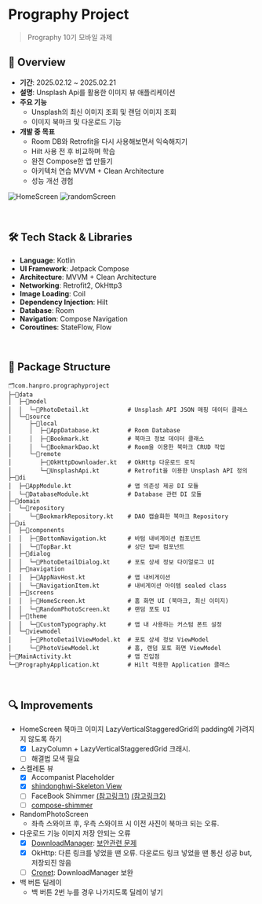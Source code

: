# Prography Project
> Prography 10기 모바일 과제

## 📝 Overview
- **기간**: 2025.02.12 ~ 2025.02.21
- **설명**: Unsplash Api를 활용한 이미지 뷰 애플리케이션
- **주요 기능**
  - Unsplash의 최신 이미지 조회 및 랜덤 이미지 조회
  - 이미지 북마크 및 다운로드 기능
- **개발 중 목표**
  - Room DB와 Retrofit을 다시 사용해보면서 익숙해지기
  - Hilt 사용 전 후 비교하며 학습
  - 완전 Compose한 앱 만들기
  - 아키텍처 연습 MVVM + Clean Architecture
  - 성능 개선 경험
 
<!-- 앱 실행 화면 넣기 -->
![HomeScreen](https://github.com/user-attachments/assets/f3b2e875-4fff-48c8-adb5-57c032e13342) ![randomScreen](https://github.com/user-attachments/assets/5a7e2498-048b-4986-85ce-83a135684145)


</br>
<!--
## 📱How To Use
1. [Unsplash developer](https://unsplash.com/developers) 회원가입 및 로그인
2. [귀하의 앱 -> New Application] 에서 access key 발급
3. 앱의 local.properties 에 `Unsplash_Api_Key="access key"` 작성

</br>
-->


## 🛠 Tech Stack & Libraries
- **Language**: Kotlin  
- **UI Framework**: Jetpack Compose  
- **Architecture**: MVVM + Clean Architecture  
- **Networking**: Retrofit2, OkHttp3  
- **Image Loading**: Coil  
- **Dependency Injection**: Hilt  
- **Database**: Room  
- **Navigation**: Compose Navigation  
- **Coroutines**: StateFlow, Flow

</br>

## 📂 Package Structure
```
🗂️com.hanpro.prographyproject
├─📂data
│  ├─📂model
│  │  └─📄PhotoDetail.kt           # Unsplash API JSON 매핑 데이터 클래스
│  └─📂source
│     ├─📂local
│     │  ├─📄AppDatabase.kt        # Room Database
│     │  ├─📄Bookmark.kt           # 북마크 정보 데이터 클래스
│     │  └─📄BookmarkDao.kt        # Room을 이용한 북마크 CRUD 작업
│     └─📂remote
│        ├─📄OkHttpDownloader.kt   # OkHttp 다운로드 로직
│        └─📄UnsplashApi.kt        # Retrofit을 이용한 Unsplash API 정의
├─📂di
│  ├─📄AppModule.kt                # 앱 의존성 제공 DI 모듈
│  └─📄DatabaseModule.kt           # Database 관련 DI 모듈
├─📂domain
│  └─📂repository
│     └─📄BookmarkRepository.kt    # DAO 캡슐화한 북마크 Repository
├─📂ui
│  ├─📂components
│  │  ├─📄BottomNavigation.kt      # 바텀 내비게이션 컴포넌트
│  │  └─📄TopBar.kt                # 상단 탑바 컴포넌트
│  ├─📂dialog
│  │  └─📄PhotoDetailDialog.kt     # 포토 상세 정보 다이얼로그 UI
│  ├─📂navigation
│  │  ├─📄AppNavHost.kt            # 앱 내비게이션 
│  │  └─📄NavigationItem.kt        # 내비게이션 아이템 sealed class
│  ├─📂screens
│  │  ├─📄HomeScreen.kt            # 홈 화면 UI (북마크, 최신 이미지)
│  │  └─📄RandomPhotoScreen.kt     # 랜덤 포토 UI
│  ├─📂theme
│  │  └─📄CustomTypography.kt      # 앱 내 사용하는 커스텀 폰트 설정
│  └─📂viewmodel
│     ├─📄PhotoDetailViewModel.kt  # 포토 상세 정보 ViewModel
│     └─📄PhotoViewModel.kt        # 홈, 랜덤 포토 화면 ViewModel
├─📄MainActivity.kt                # 앱 진입점
└─📄PrographyApplication.kt        # Hilt 적용한 Application 클래스
```

</br>

## 🔍 Improvements
- HomeScreen 북마크 이미지 LazyVerticalStaggeredGrid의 padding에 가려지지 않도록 하기
  - [x] LazyColumn + LazyVerticalStaggeredGrid 크래시.
  - [ ] 해결법 모색 필요
- 스켈레톤 뷰
  - [x] Accompanist Placeholder
  - [x] [shindonghwi-Skeleton View](https://github.com/shindonghwi/android_jetpack_compose_skeleton_view?source=post_page-----cef0ee2d2052---------------------------------------)
  - [ ] FaceBook Shimmer [(참고링크1)](https://reco-dy.tistory.com/7) [(참고링크2)](https://onlyfor-me-blog.tistory.com/792)
  - [ ] [compose-shimmer](https://github.com/valentinilk/compose-shimmer)
- RandomPhotoScreen
  - 좌측 스와이프 후, 우측 스와이프 시 이전 사진이 북마크 되는 오류.
- 다운로드 기능 이미지 저장 안되는 오류
  - [x] [DownloadManager](https://developer.android.com/reference/android/app/DownloadManager): [보안관련 문제](https://developer.android.com/privacy-and-security/risks/unsafe-download-manager?hl=ko)
  - [x] OkHttp: 다른 링크를 넣었을 땐 오류. 다운로드 링크 넣었을 땐 통신 성공 but, 저장되진 않음
  - [ ] [Cronet](https://developer.android.com/develop/connectivity/cronet?hl=ko): DownloadManager 보완
- 백 버튼 딜레이
  - 백 버튼 2번 누를 경우 나가지도록 딜레이 넣기

